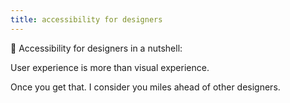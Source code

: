 ```yaml
---
title: accessibility for designers
---
```


📢 Accessibility for designers in a nutshell: 

User experience is more than visual experience.

Once you get that. I consider you miles ahead of other designers.
